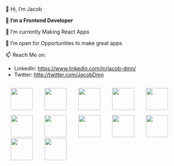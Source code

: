 👋 Hi, I’m Jacob

👀 <b>I’m a Frontend Developer</b>

🌱 I’m currently Making React Apps

💞️ I’m open for Opportunities to make great apps

📫 Reach Me on:
- LinkedIn: https://www.linkedin.com/in/jacob-dmn/
- Twitter: http://twitter.com/JacobDmn


<img src="https://cdn1.iconfinder.com/data/icons/logotypes/32/badge-html-5-512.png" style="width: 60px;max-width: 100%;margin: 1em;" />     <img src="https://cdn1.iconfinder.com/data/icons/logotypes/32/badge-css-3-512.png" style="width: 60px;max-width: 100%;margin-inline: 1em;" />     <img src="https://cdn4.iconfinder.com/data/icons/logos-and-brands/512/187_Js_logo_logos-512.png" style="width: 60px;max-width: 100%;margin-inline: 1em;" />     <img src="https://cdn4.iconfinder.com/data/icons/logos-3/600/React.js_logo-512.png" style="width: 60px;max-width: 100%;margin-inline: 1em;" />     <img src="https://pics.freeicons.io/uploads/icons/png/9818154791551942292-512.png" style="width: 60px;max-width: 100%;margin-inline: 1em;" />     <img src="https://cdn4.iconfinder.com/data/icons/logos-and-brands/512/288_Sass_logo-512.png" style="width: 60px;max-width: 100%;margin-inline: 1em;" />     <img src="https://pics.freeicons.io/uploads/icons/png/19681752361536207300-512.png" style="width: 60px;max-width: 100%;margin-inline: 1em;" />     <img src="https://pics.freeicons.io/uploads/icons/png/14678610731551953708-512.png" style="width: 60px;max-width: 100%;margin-inline: 1em;" />     <img src="https://pics.freeicons.io/uploads/icons/png/9259630901552037068-512.png" style="width: 60px;max-width: 100%;margin-inline: 1em;" />     <img src="https://pics.freeicons.io/uploads/icons/png/9374299221540553610-512.png" style="width: 60px;max-width: 100%;margin-inline: 1em;" />     <img src="https://pics.freeicons.io/uploads/icons/png/15322994111536130228-512.png" style="width: 60px;max-width: 100%;margin-inline: 1em;" />     <img src="https://pics.freeicons.io/uploads/icons/png/9133229011551942629-512.png" style="width: 60px;max-width: 100%;margin-inline: 1em;" />
